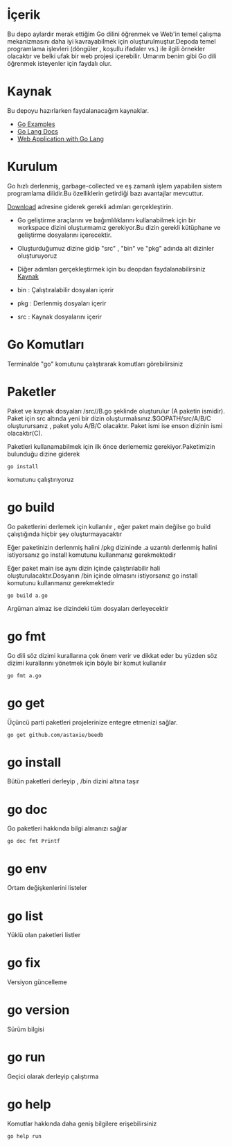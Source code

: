 # İçerik

Bu depo aylardır merak ettiğim Go dilini öğrenmek ve Web'in temel çalışma mekanizmasını daha iyi kavrayabilmek için oluşturulmuştur.Depoda temel programlama işlevleri (döngüler , koşullu ifadaler vs.) ile ilgili örnekler olacaktır ve belki ufak bir web projesi içerebilir. Umarım benim gibi Go dili öğrenmek isteyenler için faydalı olur.

# Kaynak

Bu depoyu hazırlarken faydalanacağım kaynaklar.
- [Go Examples](https://gowebexamples.com/)
- [Go Lang Docs](https://golang.org/doc/articles/wiki/)
- [Web Application with Go Lang](https://github.com/astaxie/build-web-application-with-golang/)

# Kurulum

Go hızlı derlenmiş, garbage-collected ve eş zamanlı işlem yapabilen  sistem programlama dilidir.Bu özelliklerin getirdiği bazı avantajlar mevcuttur.

[Download](https://golang.org/dl/) adresine giderek gerekli adımları gerçekleştirin.

- Go geliştirme araçlarını ve bağımlılıklarını kullanabilmek için bir workspace dizini oluşturmamız gerekiyor.Bu dizin gerekli kütüphane ve geliştirme dosyalarını içerecektir.
- Oluşturduğumuz dizine gidip "src" , "bin" ve "pkg" adında alt dizinler oluşturuyoruz
- Diğer adımları gerçekleştirmek için bu deopdan faydalanabilirsiniz [Kaynak](https://github.com/astaxie/build-web-application-with-golang/blob/master/tr/01.2.md)

- bin : Çalıştıralabilir dosyaları içerir
- pkg : Derlenmiş dosyaları içerir
- src : Kaynak dosyalarını içerir

# Go Komutları

Terminalde "go" komutunu çalıştırarak komutları görebilirsiniz

# Paketler

Paket ve kaynak dosyaları <workspace>/src/<A>/B.go şeklinde oluşturulur (A paketin ismidir). Paket için src altında yeni bir dizin oluşturmalısınız.$GOPATH/src/A/B/C oluşturursanız , paket yolu A/B/C olacaktır. Paket ismi ise enson dizinin ismi olacaktır(C).

Paketleri kullanamabilmek için ilk önce derlememiz gerekiyor.Paketimizin bulunduğu dizine giderek 

``` 
go install 

```
komutunu çalıştırıyoruz



# go build

Go paketlerini derlemek için kullanılır , eğer paket main değilse go build çalıştığında hiçbir şey oluşturmayacaktır

Eğer paketinizin derlenmiş halini <workspace>/pkg dizininde .a uzantılı derlenmiş halini istiyorsanız go install komutunu kullanmanız gerekmektedir

Eğer paket main ise aynı dizin içinde çalıştırılabilir hali oluşturulacaktır.Dosyanın <workspace>/bin içinde olmasını istiyorsanız go install komutunu kullanmanız gerekmektedir

```
go build a.go

```
Argüman almaz ise dizindeki tüm dosyaları derleyecektir

# go fmt

Go dili söz dizimi kurallarına çok önem verir ve dikkat eder bu yüzden söz dizimi kurallarını yönetmek için böyle bir komut kullanılır

```
go fmt a.go

```

# go get 

Üçüncü parti paketleri projelerinize entegre etmenizi sağlar.

```
go get github.com/astaxie/beedb

```

# go install 

Bütün paketleri derleyip , <workspace>/bin dizini altına taşır

# go doc 

Go paketleri hakkında bilgi almanızı sağlar

```
go doc fmt Printf

```

# go env

Ortam değişkenlerini listeler

# go list

Yüklü olan paketleri listler

# go fix 

Versiyon güncelleme

# go version

Sürüm bilgisi

# go run 

Geçici olarak derleyip çalıştırma

# go help

Komutlar hakkında daha geniş bilgilere erişebilirsiniz

```
go help run

```